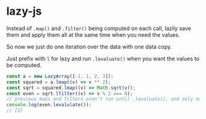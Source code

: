 # lazy-js

Instead of `.map()` and `.filter()` being computed on each call, lazily save them and apply them all at the same time when you need the values.

So now we just do one iteration over the data with one data copy.

Just prefix with `l` for lazy and run `.levaluate()` when you want the values to be computed.

```js
const a = new LazyArray([-1, 1, 2, 3]);
const squared = a.lmap((v) => v ** 2);
const sqrt = squared.lmap((v) => Math.sqrt(v));
const even = sqrt.lfilter((v) => v % 2 === 0);
// previous maps and filters aren't run until .levaluate(), and only one copy of memory (in one data iteration!)
console.log(even.levalulate());
// [2]
```
